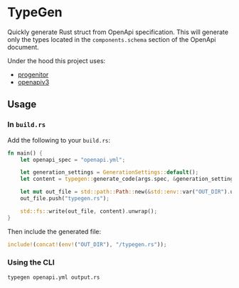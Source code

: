 # TypeGen

Quickly generate Rust struct from OpenApi specification.
This will generate only the types located in the `components.schema` section
of the OpenApi document.

Under the hood this project uses:

- [progenitor](https://github.com/oxidecomputer/progenitor)
- [openapiv3](https://github.com/glademiller/openapiv3)

## Usage

### In `build.rs`

Add the following to your `build.rs`:

```rust
fn main() {
    let openapi_spec = "openapi.yml";

    let generation_settings = GenerationSettings::default();
    let content = typegen::generate_code(args.spec, &generation_settings).unwrap();

    let mut out_file = std::path::Path::new(&std::env::var("OUT_DIR").unwrap()).to_path_buf();
    out_file.push("typegen.rs");

    std::fs::write(out_file, content).unwrap();
}
```

Then include the generated file:

```rust
include!(concat!(env!("OUT_DIR"), "/typegen.rs"));
```

### Using the CLI

```bash
typegen openapi.yml output.rs
```
